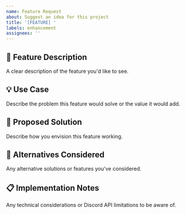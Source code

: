 ```yaml
---
name: Feature Request
about: Suggest an idea for this project
title: '[FEATURE] '
labels: enhancement
assignees: ''
---
```


## 🚀 Feature Description
A clear description of the feature you'd like to see.

## 💡 Use Case
Describe the problem this feature would solve or the value it would add.

## 📝 Proposed Solution
Describe how you envision this feature working.

## 🔄 Alternatives Considered
Any alternative solutions or features you've considered.

## 📋 Implementation Notes
Any technical considerations or Discord API limitations to be aware of.
